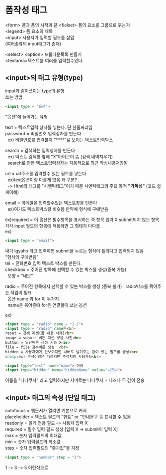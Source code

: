 # 폼작성 태그

\<form\> 폼과 폼의 시작과 끝
\<fielset\> 폼의 요소를 그룹으로 묶는거<br>
\<legend\> 폼 요소의 제목<br>
\<input\> 사용자가 입력할 필드를 삽입<br>
\(여러종류의 input태그가 존재)
<P></P>

\<select\> \<option\> 드롭다운목록 만들기<br>
\<textarea>텍스트를 여러줄 입력할수있다.


## \<input\>의 태그 유형(type)
input과 같이쓰이는 type의 유형<br>
쓰는 방법
```html
<input type = "옵션">
```
"옵션"에 들어가는 유형

text = 텍스트입력 상자를 넣는다. 단 한줄짜리임<br>
password = 비밀번호 입력상자를 만든다<br>
&nbsp; ex) 비밀번호를 입력할때 "****"로 보이는 텍스트입력박스
<p></p>
search = 검색하는 입력상자를 만든다<br>
&nbsp; ex) 텍스트 검색창 옆에 "X"아이콘이 뜸 (검색 내역지우기)<br>
&nbsp; search로 만든 텍스트입력상자는 자동적으로 최근 작성내용저장됨
<p></p>
url = url주소를 입력할수 있는 필드를 넣는다<br>
&nbsp; ex)text옵션이랑 다를게 없음 왜 구분?<br>
&nbsp; -> Html의 태그를 "시멘틱태그"이기 때문 시멘틱태그의 주요 목적 <b>"가독성"</b> (코드 쉽게이해)
<p></p>
email = 이메일을 입력할수있는 텍스트창을 만든다<br>
&nbsp; ex)여기도 텍스트박스랑 비슷함 만약에 형식에 구애받음
<P></P>
ex)required = 이 옵션은 필수항목을 표시하는 즉 항목 입력 X submit되지 않는 항목 각각 input 필드의 항목에 적용하면 그 형태가 다다름
<br>
ex)

```html 
<input type = "email">
```
내가 lgyaho 라고 입력하면 submit을 누르는 형식이 틀리다고 입력되지 않음<br>
"형식의 구애받음"
<br>
tel = 전화번호 입력 텍스트 박스를 만든다.
<br>
checkbox = 주어진 항목에 선택할 수 있는 박스를 생성(중복 가능)<br>
&nbsp; 모양 = "네모"
<p></p>
radio = 주어진 항목에서 선택할 수 있는 박스를 생성 (중복 불가)
&nbsp; radio박스를 묶어주는 작업이 필요<br>
&nbsp; 옵션 name 과 for 이 두가지<br>
&nbsp; name은 묶어줄떄 for은 연결할때 쓰는 옵션

ex)
```html
<input type = "radio" name = "2-1"> 
<input type = "radio" name튼<br>
reset = 천체 리셋(폼 내용 삭제)<br>
image = submit 버튼 대신 넣을 사진<br>
button = 일단버튼 생성 기능 X<br>
file = file 첨부버튼 생성  <br>
hidden = 사용자에게 안보이지만 서버로 넘겨주는 값이 있는 필드를 생성<br>
&nbsp;ex) 주석이랑은 다르지만 주석처럼 사용가능<br>
```

```html
<input type="text" name="name"> 이름
<input type="hidden" name="hiddenName" value="나즈나">
```
이름을 "나나쿠사" 라고 입력하지만 서버로는 나나쿠사 + 나즈나 두 값이 전송

## \<input\> 태그의 속성 (단일 태그)
autofocus = 웹문서가 열리면 기본으로 커서<br>
placeholder = 텍스트 필드의 "힌트" or "안내문구 등 표시할 수 있음<br>
readonly = 읽기 전용 필드 -> 사용자 입력 X<br>
required = 필수 입력 필드 생성 [입력 X -> submit이 입력 X]<br>
max = 숫자 입력필드의 최대값<Br>
min = 숫자 입력필드의 최소값<br>
step = 숫자 입력팔드의 "증가값"을 지정
```html
<input type = "number" step = "2">
```
1 -> 3 -> 5 이런식으로







